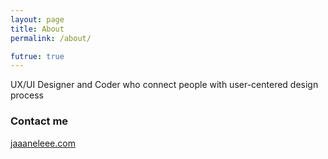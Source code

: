 ```yaml
---
layout: page
title: About
permalink: /about/

futrue: true
---
```


UX/UI Designer and Coder who connect people with user-centered design process


### Contact me

[jaaaneleee.com](mailto:jaaaneleee@gmail.com)
